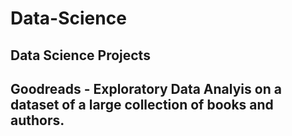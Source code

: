 # Data-Science
Data Science Projects
----------------------

## Goodreads - Exploratory Data Analyis on a dataset of a large collection of books and authors. 
